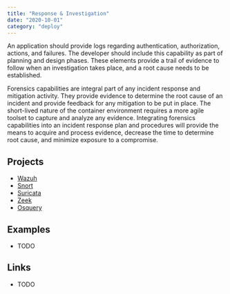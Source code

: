 ```yaml
---
title: "Response & Investigation"
date: "2020-10-01"
category: "deploy"
---
```


An application should provide logs regarding authentication, authorization, actions, and failures. The developer should
include this capability as part of planning and design phases. These elements provide a trail of evidence to follow when
an investigation takes place, and a root cause needs to be established.

Forensics capabilities are integral part of any incident response and mitigation activity. They provide evidence to
determine the root cause of an incident and provide feedback for any mitigation to be put in place. The short-lived
nature of the container environment requires a more agile toolset to capture and analyze any evidence. Integrating
forensics capabilities into an incident response plan and procedures will provide the means to acquire and process
evidence, decrease the time to determine root cause, and minimize exposure to a compromise.


<!---
# Commercial Projects (optional)
- [Trend Micro Vision One](https://www.trendmicro.com/en_us/business/products/detection-response.html)
- [Trend Micro IPS](https://www.trendmicro.com/en_us/business/products/network/intrusion-prevention.html)
- [Trend Micro Advanced Threat Protection](https://www.trendmicro.com/en_us/business/products/network/advanced-threat-protection.html)
-->

## Projects
- [Wazuh](https://github.com/wazuh/wazuh)
- [Snort](https://www.snort.org/)
- [Suricata](https://github.com/OISF/suricata)
- [Zeek](https://github.com/zeek/zeek)
- [Osquery](https://github.com/osquery/osquery)

## Examples
- TODO

## Links
- TODO
